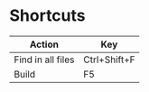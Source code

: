 # Shortcuts
| Action            | Key          |
|-------------------|--------------|
| Find in all files | Ctrl+Shift+F |
| Build             | F5           |